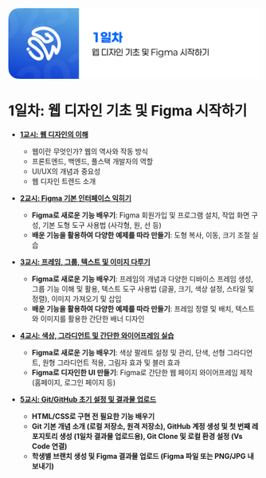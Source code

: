 <img src="./header.png" />

# 1일차: 웹 디자인 기초 및 Figma 시작하기

- [**1교시: 웹 디자인의 이해**](./class_1.md)

  - 웹이란 무엇인가? 웹의 역사와 작동 방식
  - 프론트엔드, 백엔드, 풀스택 개발자의 역할
  - UI/UX의 개념과 중요성
  - 웹 디자인 트렌드 소개

- [**2교시: Figma 기본 인터페이스 익히기**](./class_2.md)

  - **Figma로 새로운 기능 배우기**: Figma 회원가입 및 프로그램 설치, 작업 화면 구성, 기본 도형 도구 사용법 (사각형, 원, 선 등)
  - **배운 기능을 활용하여 다양한 예제를 따라 만들기**: 도형 복사, 이동, 크기 조절 실습

- [**3교시: 프레임, 그룹, 텍스트 및 이미지 다루기**](./class_3.md)

  - **Figma로 새로운 기능 배우기**: 프레임의 개념과 다양한 디바이스 프레임 생성, 그룹 기능 이해 및 활용, 텍스트 도구 사용법 (글꼴, 크기, 색상 설정, 스타일 및 정렬), 이미지 가져오기 및 삽입
  - **배운 기능을 활용하여 다양한 예제를 따라 만들기**: 프레임 정렬 및 배치, 텍스트와 이미지를 활용한 간단한 배너 디자인

- [**4교시: 색상, 그라디언트 및 간단한 와이어프레임 실습**](./class_4.md)

  - **Figma로 새로운 기능 배우기**: 색상 팔레트 설정 및 관리, 단색, 선형 그라디언트, 원형 그라디언트 적용, 그림자 효과 및 블러 효과
  - **Figma로 디자인한 UI 만들기**: Figma로 간단한 웹 페이지 와이어프레임 제작 (홈페이지, 로그인 페이지 등)

- [**5교시: Git/GitHub 초기 설정 및 결과물 업로드**](./class_5.md)

  - **HTML/CSS로 구현 전 필요한 기능 배우기**
  - **Git 기본 개념 소개 (로컬 저장소, 원격 저장소), GitHub 계정 생성 및 첫 번째 레포지토리 생성 (1일차 결과물 업로드용), Git Clone 및 로컬 환경 설정 (Vs Code 연결)**
  - **학생별 브랜치 생성 및 Figma 결과물 업로드 (Figma 파일 또는 PNG/JPG 내보내기)**
